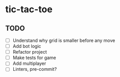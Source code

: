 # tic-tac-toe

## TODO

- [ ] Understand why grid is smaller before any move
- [ ] Add bot logic
- [ ] Refactor project
- [ ] Make tests for game
- [ ] Add multiplayer
- [ ] Linters, pre-commit?
